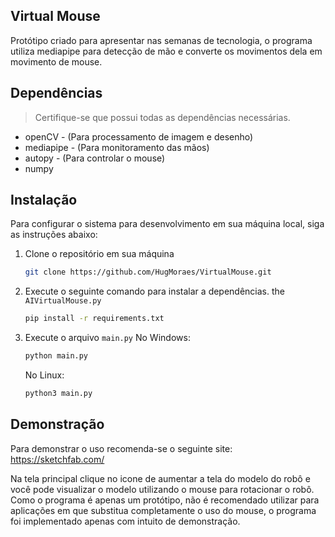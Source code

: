 ## Virtual Mouse

Protótipo criado para apresentar nas semanas de tecnologia, o programa utiliza mediapipe para detecção de mão e converte os movimentos dela em movimento de mouse.

## Dependências

> Certifique-se que possui todas as dependências necessárias.

* openCV - (Para processamento de imagem e desenho)
* mediapipe - (Para monitoramento das mãos)
* autopy - (Para controlar o mouse)
* numpy

## Instalação

Para configurar o sistema para desenvolvimento em sua máquina local, siga as instruções abaixo:

1. Clone o repositório em sua máquina

   ```bash
   git clone https://github.com/HugMoraes/VirtualMouse.git
   ```
2. Execute o seguinte comando para instalar a dependências. the ```AIVirtualMouse.py```

   ```bash
   pip install -r requirements.txt
   ```
3. Execute o arquivo `main.py`
   No Windows:

   ```bash
   python main.py
   ```

   No Linux:

   ```bash
   python3 main.py
   ```

## Demonstração

Para demonstrar o uso recomenda-se o seguinte site: https://sketchfab.com/

Na tela principal clique no icone de aumentar a tela do modelo do robô e você pode visualizar o modelo utilizando o mouse para rotacionar o robô. Como o programa é apenas um protótipo, não é recomendado utilizar para aplicações em que substitua completamente o uso do mouse, o programa foi implementado apenas com intuito de demonstração.

